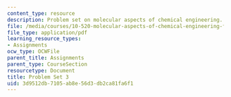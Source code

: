 ```yaml
---
content_type: resource
description: Problem set on molecular aspects of chemical engineering.
file: /media/courses/10-520-molecular-aspects-of-chemical-engineering-fall-2004/3d9512db7105ab8e56d3db2ca81fa6f1_10_520_ps3.pdf
file_type: application/pdf
learning_resource_types:
- Assignments
ocw_type: OCWFile
parent_title: Assignments
parent_type: CourseSection
resourcetype: Document
title: Problem Set 3
uid: 3d9512db-7105-ab8e-56d3-db2ca81fa6f1
---
```

